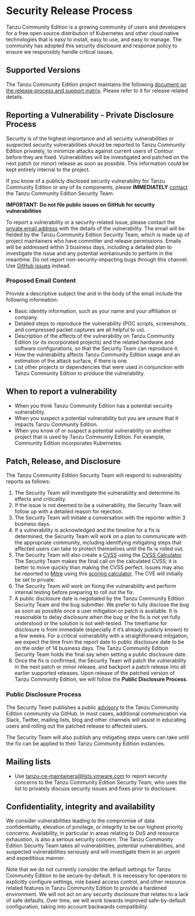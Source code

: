 # Security Release Process
Tanzu Community Edition is a growing community of users and developers for a free open source distribution of Kubernetes and other cloud native technologies that is easy to install, easy to use, and easy to manage. The community has adopted this security disclosure and response policy to ensure we responsibly handle critical issues.

## Supported Versions
The Tanzu Community Edition project maintains the following [document on the release process and support matrix](./RELEASES.md). Please refer to it for release related details.

## Reporting a Vulnerability - Private Disclosure Process
Security is of the highest importance and all security vulnerabilities or suspected security vulnerabilities should be reported to Tanzu Community Edition privately, to minimize attacks against current users of Contour before they are fixed. Vulnerabilities will be investigated and patched on the next patch (or minor) release as soon as possible. This information could be kept entirely internal to the project.  

If you know of a publicly disclosed security vulnerability for Tanzu Community Edition or any of its components, please **IMMEDIATELY** [contact](https://github.com/vmware-tanzu/community-edition/security/policy#mailing-lists) the Tanzu Community Edition Security Team.
 
**IMPORTANT: Do not file public issues on GitHub for security vulnerabilities**

To report a vulnerability or a security-related issue, please contact the [private email address](https://github.com/vmware-tanzu/community-edition/security/policy#mailing-lists) with the details of the vulnerability. The email will be fielded by the Tanzu Community Edition Security Team, which is made up of project maintainers who have committer and release permissions. Emails will be addressed within 3 business days, including a detailed plan to investigate the issue and any potential workarounds to perform in the meantime. Do not report non-security-impacting bugs through this channel. Use [GitHub issues](https://github.com/vmware-tanzu/community-edition/issues/new/choose) instead.

### Proposed Email Content
Provide a descriptive subject line and in the body of the email include the following information:
* Basic identity information, such as your name and your affiliation or company.
* Detailed steps to reproduce the vulnerability  (POC scripts, screenshots, and compressed packet captures are all helpful to us).
* Description of the effects of the vulnerability on Tanzu Community Edition (or its incorporated projects) and the related hardware and software configurations, so that the Security Team can reproduce it.
* How the vulnerability affects Tanzu Community Edition usage and an estimation of the attack surface, if there is one.
* List other projects or dependencies that were used in conjunction with Tanzu Community Edition to produce the vulnerability.
 
## When to report a vulnerability
* When you think Tanzu Community Edition has a potential security vulnerability.
* When you suspect a potential vulnerability but you are unsure that it impacts Tanzu Community Edition.
* When you know of or suspect a potential vulnerability on another project that is used by Tanzu Community Edition. For example, Community Edition incorporates Kubernetes.
  
## Patch, Release, and Disclosure
The Tanzu Community Edition Security Team will respond to vulnerability reports as follows:
 
1.  The Security Team will investigate the vulnerability and determine its effects and criticality.
2.  If the issue is not deemed to be a vulnerability, the Security Team will follow up with a detailed reason for rejection.
3.  The Security Team will initiate a conversation with the reporter within 3 business days.
4.  If a vulnerability is acknowledged and the timeline for a fix is determined, the Security Team will work on a plan to communicate with the appropriate community, including identifying mitigating steps that affected users can take to protect themselves until the fix is rolled out.
5.  The Security Team will also create a [CVSS](https://www.first.org/cvss/specification-document) using the [CVSS Calculator](https://www.first.org/cvss/calculator/3.0). The Security Team makes the final call on the calculated CVSS; it is better to move quickly than making the CVSS perfect. Issues may also be reported to [Mitre](https://cve.mitre.org/) using this [scoring calculator](https://nvd.nist.gov/vuln-metrics/cvss/v3-calculator). The CVE will initially be set to private.
6.  The Security Team will work on fixing the vulnerability and perform internal testing before preparing to roll out the fix.
7. A public disclosure date is negotiated by the Tanzu Community Edition Security Team and the bug submitter. We prefer to fully disclose the bug as soon as possible once a user mitigation or patch is available. It is reasonable to delay disclosure when the bug or the fix is not yet fully understood or the solution is not well-tested. The timeframe for disclosure is from immediate (especially if it’s already publicly known) to a few weeks. For a critical vulnerability with a straightforward mitigation, we expect the time from the report date to public disclosure date to be on the order of 14 business days. The Tanzu Community Edition Security Team holds the final say when setting a public disclosure date.
9.  Once the fix is confirmed, the Security Team will patch the vulnerability in the next patch or minor release, and backport a patch release into all earlier supported releases. Upon release of the patched version of Tanzu Community Edition, we will follow the **Public Disclosure Process**.

### Public Disclosure Process
The Security Team publishes a public [advisory](https://github.com/vmware-tanzu/community-edition/security/advisories) to the Tanzu Community Edition community via GitHub. In most cases, additional communication via Slack, Twitter, mailing lists, blog and other channels will assist in educating users and rolling out the patched release to affected users. 

The Security Team will also publish any mitigating steps users can take until the fix can be applied to their Tanzu Community Edition instances.  
## Mailing lists
- Use tanzu-ce-maintainers@lists.vmware.com to report security concerns to the Tanzu Community Edition Security Team, who uses the list to privately discuss security issues and fixes prior to disclosure.

## Confidentiality, integrity and availability
We consider vulnerabilities leading to the compromise of data confidentiality, elevation of privilege, or integrity to be our highest priority concerns. Availability, in particular in areas relating to DoS and resource exhaustion, is also a serious security concern. The Tanzu Community Edition Security Team takes all vulnerabilities, potential vulnerabilities, and suspected vulnerabilities seriously and will investigate them in an urgent and expeditious manner.

Note that we do not currently consider the default settings for Tanzu Community Edition to be secure-by-default. It is necessary for operators to explicitly configure settings, role based access control, and other resource related features in Tanzu Community Edition to provide a hardened environment. We will not act on any security disclosure that relates to a lack of safe defaults. Over time, we will work towards improved safe-by-default configuration, taking into account backwards compatibility.

